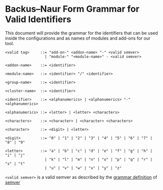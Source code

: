 # Backus–Naur Form Grammar for Valid Identifiers

This document will provide the grammar for the identifiers that can be used inside the configurations and as names
of modules and add-ons for our tool.

```text
<valid tag>     ::= "add-on-" <addon-name> "-" <valid semver>
                  | "module-" "<module-name>" - <valid semver>

<addon-name>    ::= <identifier>

<module-name>   ::= <identifier> "/" <identifier>

<group-name>    ::= <identifier>

<cluster-name>  ::= <identifier>

<identifier>    ::= <alphanumerics> | <alphanumerics> "-" <alphanumerics>

<alphanumerics> ::= <letter> | <letter> <characters>

<characters>    ::= <character> | <character> <characters>

<character>     ::= <digit> | <letter>

<digit>         ::= "0" | "1" | "2" | "3" | "4" | "5" | "6" | "7" | "8" | "9"

<letter>        ::= "a" | "b" | "c" | "d" | "e" | "f" | "g" | "h" | "i" | "j"
                  | "k" | "l" | "m" | "n" | "o" | "p" | "q" | "r" | "s" | "t"
                  | "u" | "v" | "w" | "x" | "y" | "z"
```

`<valid semver>` is a valid semver as described by the [grammar definition] of [semver]

[grammar definition]: https://semver.org/spec/v2.0.0.html#backusnaur-form-grammar-for-valid-semver-versions "semver grammar"
[semver]: https://semver.org/spec/v2.0.0.html "semantic versioning v2.0.0 site"
